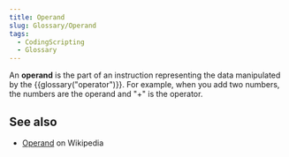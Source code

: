```yaml
---
title: Operand
slug: Glossary/Operand
tags:
  - CodingScripting
  - Glossary
---
```

An **operand** is the part of an instruction representing the data manipulated by the {{glossary("operator")}}. For example, when you add two numbers, the numbers are the operand and "+" is the operator.

## See also

- [Operand](https://en.wikipedia.org/wiki/Operand) on Wikipedia
